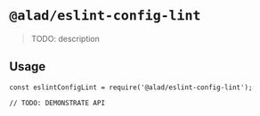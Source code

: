 # `@alad/eslint-config-lint`

> TODO: description

## Usage

```
const eslintConfigLint = require('@alad/eslint-config-lint');

// TODO: DEMONSTRATE API
```
